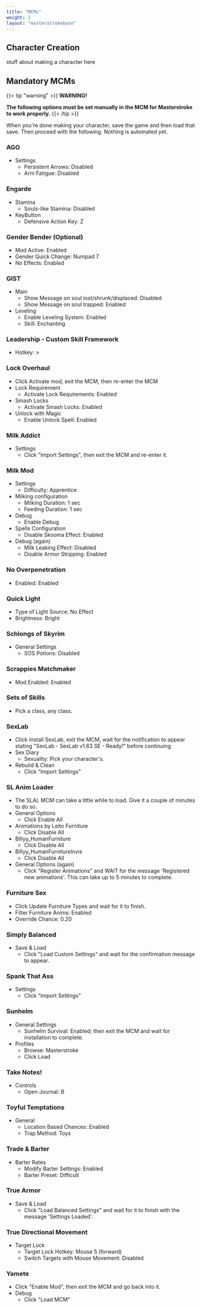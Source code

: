 ```yaml
---
title: "MCMs"
weight: 2
layout: "masterstrokebase"
---
```


## Character Creation

stuff about making a character here

## Mandatory MCMs

{{< tip "warning" >}}
**WARNING!**

**The following options must be set manually in the MCM for Masterstroke to work properly.**
{{< /tip >}} 

When you're done making your character, save the game and then load that save. Then proceed with the following. Nothing is automated yet.

### AGO
- Settings
  - Persistent Arrows: Disabled
  - Arm Fatigue: Disabled

### Engarde
- Stamina
  - Souls-like Stamina: Disabled
- KeyButton
  - Defensive Action Key: Z

### Gender Bender (Optional)
- Mod Active: Enabled
- Gender Quick Change: Numpad 7
- No Effects: Enabled

### GIST
- Main
  - Show Message on soul lost/shrunk/displaced: Disabled
  - Show Message on soul trapped: Enabled
- Leveling
  - Enable Leveling System: Enabled
  - Skill: Enchanting

### Leadership - Custom Skill Framework
- Hotkey: >

### Lock Overhaul
- Click Activate mod, exit the MCM, then re-enter the MCM
- Lock Requirement
  - Activate Lock Requirements: Enabled
- Smash Locks
  - Activate Smash Locks: Enabled
- Unlock with Magic
  - Enable Unlock Spell: Enabled

### Milk Addict
- Settings
  - Click "Import Settings", then exit the MCM and re-enter it.

### Milk Mod
- Settings
  - Difficulty: Apprentice
- Milking configuration
  - Milking Duration: 1 sec
  - Feeding Duration: 1 sec
- Debug
  - Enable Debug
- Spells Configuration
  - Disable Skooma Effect: Enabled
- Debug (again)
  - Milk Leaking Effect: Disabled
  - Disable Armor Stripping: Enabled

### No Overpenetration
- Enabled: Enabled

### Quick Light
- Type of Light Source: No Effect
- Brightness: Bright

### Schlongs of Skyrim
- General Settings
  - SOS Potions: Disabled

### Scrappies Matchmaker
- Mod Enabled: Enabled

### Sets of Skills
- Pick a class, any class.

### SexLab
- Click Install SexLab, exit the MCM, wait for the notification to appear stating "SexLab - SexLab v1.63 SE - Ready!" before continuing
- Sex Diary
  - Sexuality: Pick your character's.
- Rebuild & Clean
  - Click "Import Settings"

### SL Anim Loader
- The SLAL MCM can take a little while to load. Give it a couple of minutes to do so.
- General Options
  - Click Enable All
- Animations by Leito Furniture
  - Click Disable All
- Billyy_HumanFurniture
  - Click Disable All
- Billyy_HumanFurnitureInvis
  - Click Disable All
- General Options (again)
  - Click "Register Animations" and WAIT for the message 'Registered new animations'. This can take up to 5 minutes to complete.

### Furniture Sex
- Click Update Furniture Types and wait for it to finish.
- Filter Furniture Anims: Enabled
- Override Chance: 0.20

### Simply Balanced
- Save & Load
  - Click "Load Custom Settings" and wait for the confirmation message to appear.

### Spank That Ass
- Settings
  - Click "Import Settings"

### Sunhelm
- General Settings
  - Sunhelm Survival: Enabled; then exit the MCM and wait for installation to complete.
- Profiles
  - Browse: Masterstroke
  - Click Load

### Take Notes!
- Controls
  - Open Journal: B

### Toyful Temptations
- General
  - Location Based Chances: Enabled
  - Trap Method: Toys

### Trade & Barter
- Barter Rates
  - Modify Barter Settings: Enabled
  - Barter Preset: Difficult

### True Armor
- Save & Load
  - Click "Load Balanced Settings" and wait for it to finish with the message 'Settings Loaded'.

### True Directional Movement
- Target Lock
  - Target Lock Hotkey: Mouse 5 (forward)
  - Switch Targets with Mouse Movement: Disabled

### Yamete
- Click "Enable Mod", then exit the MCM and go back into it.
- Debug
  - Click "Load MCM"

